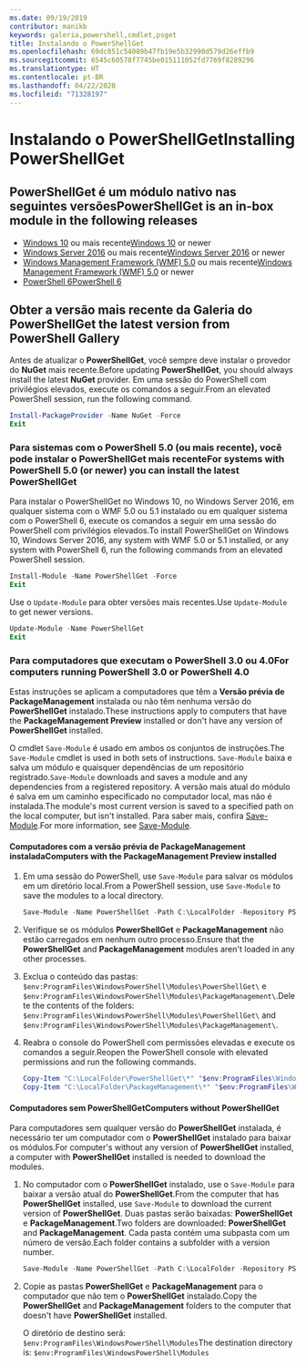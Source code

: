 ```yaml
---
ms.date: 09/19/2019
contributor: manikb
keywords: galeria,powershell,cmdlet,psget
title: Instalando o PowerShellGet
ms.openlocfilehash: 69dc851c54089b47fb19e5b32990d579d26effb9
ms.sourcegitcommit: 6545c60578f7745be015111052fd7769f8289296
ms.translationtype: HT
ms.contentlocale: pt-BR
ms.lasthandoff: 04/22/2020
ms.locfileid: "71328197"
---
```

# <a name="installing-powershellget"></a><span data-ttu-id="01df2-103">Instalando o PowerShellGet</span><span class="sxs-lookup"><span data-stu-id="01df2-103">Installing PowerShellGet</span></span>

## <a name="powershellget-is-an-in-box-module-in-the-following-releases"></a><span data-ttu-id="01df2-104">PowerShellGet é um módulo nativo nas seguintes versões</span><span class="sxs-lookup"><span data-stu-id="01df2-104">PowerShellGet is an in-box module in the following releases</span></span>

- <span data-ttu-id="01df2-105">[Windows 10](https://www.microsoft.com/windows) ou mais recente</span><span class="sxs-lookup"><span data-stu-id="01df2-105">[Windows 10](https://www.microsoft.com/windows) or newer</span></span>
- <span data-ttu-id="01df2-106">[Windows Server 2016](/windows-server/windows-server) ou mais recente</span><span class="sxs-lookup"><span data-stu-id="01df2-106">[Windows Server 2016](/windows-server/windows-server) or newer</span></span>
- <span data-ttu-id="01df2-107">[Windows Management Framework (WMF) 5.0](https://www.microsoft.com/download/details.aspx?id=50395) ou mais recente</span><span class="sxs-lookup"><span data-stu-id="01df2-107">[Windows Management Framework (WMF) 5.0](https://www.microsoft.com/download/details.aspx?id=50395) or newer</span></span>
- [<span data-ttu-id="01df2-108">PowerShell 6</span><span class="sxs-lookup"><span data-stu-id="01df2-108">PowerShell 6</span></span>](https://github.com/PowerShell/PowerShell/releases)

## <a name="get-the-latest-version-from-powershell-gallery"></a><span data-ttu-id="01df2-109">Obter a versão mais recente da Galeria do PowerShell</span><span class="sxs-lookup"><span data-stu-id="01df2-109">Get the latest version from PowerShell Gallery</span></span>

<span data-ttu-id="01df2-110">Antes de atualizar o **PowerShellGet**, você sempre deve instalar o provedor do **NuGet** mais recente.</span><span class="sxs-lookup"><span data-stu-id="01df2-110">Before updating **PowerShellGet**, you should always install the latest **NuGet** provider.</span></span> <span data-ttu-id="01df2-111">Em uma sessão do PowerShell com privilégios elevados, execute os comandos a seguir.</span><span class="sxs-lookup"><span data-stu-id="01df2-111">From an elevated PowerShell session, run the following command.</span></span>

```powershell
Install-PackageProvider -Name NuGet -Force
Exit
```

### <a name="for-systems-with-powershell-50-or-newer-you-can-install-the-latest-powershellget"></a><span data-ttu-id="01df2-112">Para sistemas com o PowerShell 5.0 (ou mais recente), você pode instalar o PowerShellGet mais recente</span><span class="sxs-lookup"><span data-stu-id="01df2-112">For systems with PowerShell 5.0 (or newer) you can install the latest PowerShellGet</span></span>

<span data-ttu-id="01df2-113">Para instalar o PowerShellGet no Windows 10, no Windows Server 2016, em qualquer sistema com o WMF 5.0 ou 5.1 instalado ou em qualquer sistema com o PowerShell 6, execute os comandos a seguir em uma sessão do PowerShell com privilégios elevados.</span><span class="sxs-lookup"><span data-stu-id="01df2-113">To install PowerShellGet on Windows 10, Windows Server 2016, any system with WMF 5.0 or 5.1 installed, or any system with PowerShell 6, run the following commands from an elevated PowerShell session.</span></span>

```powershell
Install-Module -Name PowerShellGet -Force
Exit
```

<span data-ttu-id="01df2-114">Use o `Update-Module` para obter versões mais recentes.</span><span class="sxs-lookup"><span data-stu-id="01df2-114">Use `Update-Module` to get newer versions.</span></span>

```powershell
Update-Module -Name PowerShellGet
Exit
```

### <a name="for-computers-running-powershell-30-or-powershell-40"></a><span data-ttu-id="01df2-115">Para computadores que executam o PowerShell 3.0 ou 4.0</span><span class="sxs-lookup"><span data-stu-id="01df2-115">For computers running PowerShell 3.0 or PowerShell 4.0</span></span>

<span data-ttu-id="01df2-116">Estas instruções se aplicam a computadores que têm a **Versão prévia de PackageManagement** instalada ou não têm nenhuma versão do **PowerShellGet** instalado.</span><span class="sxs-lookup"><span data-stu-id="01df2-116">These instructions apply to computers that have the **PackageManagement Preview** installed or don't have any version of **PowerShellGet** installed.</span></span>

<span data-ttu-id="01df2-117">O cmdlet `Save-Module` é usado em ambos os conjuntos de instruções.</span><span class="sxs-lookup"><span data-stu-id="01df2-117">The `Save-Module` cmdlet is used in both sets of instructions.</span></span> <span data-ttu-id="01df2-118">`Save-Module` baixa e salva um módulo e quaisquer dependências de um repositório registrado.</span><span class="sxs-lookup"><span data-stu-id="01df2-118">`Save-Module` downloads and saves a module and any dependencies from a registered repository.</span></span> <span data-ttu-id="01df2-119">A versão mais atual do módulo é salva em um caminho especificado no computador local, mas não é instalada.</span><span class="sxs-lookup"><span data-stu-id="01df2-119">The module's most current version is saved to a specified path on the local computer, but isn't installed.</span></span> <span data-ttu-id="01df2-120">Para saber mais, confira [Save-Module](/powershell/module/PowershellGet/Save-Module).</span><span class="sxs-lookup"><span data-stu-id="01df2-120">For more information, see [Save-Module](/powershell/module/PowershellGet/Save-Module).</span></span>

#### <a name="computers-with-the-packagemanagement-preview-installed"></a><span data-ttu-id="01df2-121">Computadores com a versão prévia de PackageManagement instalada</span><span class="sxs-lookup"><span data-stu-id="01df2-121">Computers with the PackageManagement Preview installed</span></span>

1. <span data-ttu-id="01df2-122">Em uma sessão do PowerShell, use `Save-Module` para salvar os módulos em um diretório local.</span><span class="sxs-lookup"><span data-stu-id="01df2-122">From a PowerShell session, use `Save-Module` to save the modules to a local directory.</span></span>

   ```powershell
   Save-Module -Name PowerShellGet -Path C:\LocalFolder -Repository PSGallery
   ```

1. <span data-ttu-id="01df2-123">Verifique se os módulos **PowerShellGet** e **PackageManagement** não estão carregados em nenhum outro processo.</span><span class="sxs-lookup"><span data-stu-id="01df2-123">Ensure that the **PowerShellGet** and **PackageManagement** modules aren't loaded in any other processes.</span></span>
1. <span data-ttu-id="01df2-124">Exclua o conteúdo das pastas: `$env:ProgramFiles\WindowsPowerShell\Modules\PowerShellGet\` e `$env:ProgramFiles\WindowsPowerShell\Modules\PackageManagement\`.</span><span class="sxs-lookup"><span data-stu-id="01df2-124">Delete the contents of the folders: `$env:ProgramFiles\WindowsPowerShell\Modules\PowerShellGet\` and `$env:ProgramFiles\WindowsPowerShell\Modules\PackageManagement\`.</span></span>
1. <span data-ttu-id="01df2-125">Reabra o console do PowerShell com permissões elevadas e execute os comandos a seguir.</span><span class="sxs-lookup"><span data-stu-id="01df2-125">Reopen the PowerShell console with elevated permissions and run the following commands.</span></span>

   ```powershell
   Copy-Item "C:\LocalFolder\PowerShellGet\*" "$env:ProgramFiles\WindowsPowerShell\Modules\PowerShellGet\" -Recurse -Force
   Copy-Item "C:\LocalFolder\PackageManagement\*" "$env:ProgramFiles\WindowsPowerShell\Modules\PackageManagement\" -Recurse -Force
   ```

#### <a name="computers-without-powershellget"></a><span data-ttu-id="01df2-126">Computadores sem PowerShellGet</span><span class="sxs-lookup"><span data-stu-id="01df2-126">Computers without PowerShellGet</span></span>

<span data-ttu-id="01df2-127">Para computadores sem qualquer versão do **PowerShellGet** instalada, é necessário ter um computador com o **PowerShellGet** instalado para baixar os módulos.</span><span class="sxs-lookup"><span data-stu-id="01df2-127">For computer's without any version of **PowerShellGet** installed, a computer with **PowerShellGet** installed is needed to download the modules.</span></span>

1. <span data-ttu-id="01df2-128">No computador com o **PowerShellGet** instalado, use o `Save-Module` para baixar a versão atual do **PowerShellGet**.</span><span class="sxs-lookup"><span data-stu-id="01df2-128">From the computer that has **PowerShellGet** installed, use `Save-Module` to download the current version of **PowerShellGet**.</span></span> <span data-ttu-id="01df2-129">Duas pastas serão baixadas: **PowerShellGet** e **PackageManagement**.</span><span class="sxs-lookup"><span data-stu-id="01df2-129">Two folders are downloaded: **PowerShellGet** and **PackageManagement**.</span></span> <span data-ttu-id="01df2-130">Cada pasta contém uma subpasta com um número de versão.</span><span class="sxs-lookup"><span data-stu-id="01df2-130">Each folder contains a subfolder with a version number.</span></span>

   ```powershell
   Save-Module -Name PowerShellGet -Path C:\LocalFolder -Repository PSGallery
   ```

1. <span data-ttu-id="01df2-131">Copie as pastas **PowerShellGet** e **PackageManagement** para o computador que não tem o **PowerShellGet** instalado.</span><span class="sxs-lookup"><span data-stu-id="01df2-131">Copy the **PowerShellGet** and **PackageManagement** folders to the computer that doesn't have **PowerShellGet** installed.</span></span>

   <span data-ttu-id="01df2-132">O diretório de destino será: `$env:ProgramFiles\WindowsPowerShell\Modules`</span><span class="sxs-lookup"><span data-stu-id="01df2-132">The destination directory is: `$env:ProgramFiles\WindowsPowerShell\Modules`</span></span>
